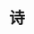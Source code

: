 ---
title: 诗
description:
image:

# Badge style
style:
    background: "#2a9d8f"
    color: "#fff"
---
